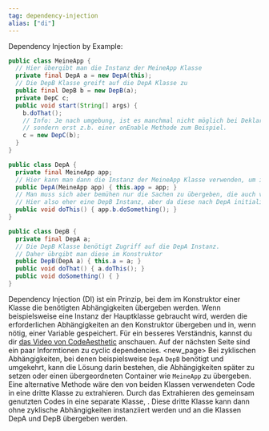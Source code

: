 ```yaml
---
tag: dependency-injection
alias: ["di"]
---
```


Dependency Injection by Example:
```java
public class MeineApp {
  // Hier übergibt man die Instanz der MeineApp Klasse
  private final DepA a = new DepA(this);
  // Die DepB Klasse greift auf die DepA Klasse zu
  public final DepB b = new DepB(a);
  private DepC c;
  public void start(String[] args) {
    b.doThat();
    // Info: Je nach umgebung, ist es manchmal nicht möglich bei Deklarationen zu übergeben,
    // sondern erst z.b. einer onEnable Methode zum Beispiel.
    c = new DepC(b);
  }
}
```
```java
public class DepA {
  private final MeineApp app;
  // Hier kann man dann die Instanz der MeineApp Klasse verwenden, um in dem Fall um auf b zuzugreifen.
  public DepA(MeineApp app) { this.app = app; }
  // Man muss sich aber bemühen nur die Sachen zu übergeben, die auch verwendet werden.
  // Hier also eher eine DepB Instanz, aber da diese nach DepA initialisiert wird, kann man die nicht direkt übergeben.
  public void doThis() { app.b.doSomething(); }
}
```
```java
public class DepB {
  private final DepA a;
  // Die DepB Klasse benötigt Zugriff auf die DepA Instanz.
  // Daher übrgibt man diese im Konstruktor
  public DepB(DepA a) { this.a = a; }
  public void doThat() { a.doThis(); }
  public void doSomething() { }
}
```
Dependency Injection (DI) ist ein Prinzip, bei dem im Konstruktor einer Klasse die benötigten Abhängigkeiten übergeben werden. Wenn beispielsweise eine Instanz der Hauptklasse gebraucht wird, werden die erforderlichen Abhängigkeiten an den Konstruktor übergeben und in, wenn nötig, einer Variable gespeichert.
Für ein besseres Verständnis, kannst du dir [das Video von CodeAesthetic](<https://www.youtube.com/watch?v=J1f5b4vcxCQ>) anschauen.
Auf der nächsten Seite sind ein paar Informtionen zu cyclic dependencies.
<new_page>
Bei zyklischen Abhängigkeiten, bei denen beispielsweise `DepA` `DepB` benötigt und umgekehrt, kann die Lösung darin bestehen, die Abhängigkeiten später zu setzen oder einen übergeordneten Container wie `MeineApp` zu übergeben.
Eine alternative Methode wäre den von beiden Klassen verwendeten Code in eine dritte Klasse zu extrahieren. Durch das Extrahieren des gemeinsam genutzten Codes in eine separate Klasse, . Diese dritte Klasse kann dann ohne zyklische Abhängigkeiten instanziiert werden und an die Klassen DepA und DepB übergeben werden.
